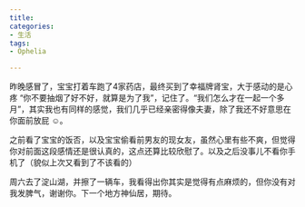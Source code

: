 ```yaml
---
title: 
categories: 
- 生活 
tags: 
- Ophelia

---
```


昨晚感冒了，宝宝打着车跑了4家药店，最终买到了幸福牌肾宝，大于感动的是心疼 “你不要抽烟了好不好，就算是为了我”，记住了。“我们怎么才在一起一个多月”，其实我也有同样的感觉，我们几乎已经亲密得像夫妻，除了我还不好意思在你面前放屁 ☺️。

之前看了宝宝的饭否，以及宝宝偷看前男友的现女友，虽然心里有些不爽，但觉得你对前面这段感情还是很认真的，这点还算比较欣慰了。以及之后没事儿不看你手机了（貌似上次又看到了不该看的）

周六去了淀山湖，并擦了一辆车，我看得出你其实是觉得有点麻烦的，但你没有对我发脾气，谢谢你。下一个地方神仙居，期待。